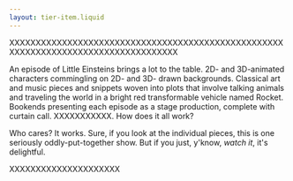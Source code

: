 ```yaml
---
layout: tier-item.liquid
---
```


XXXXXXXXXXXXXXXXXXXXXXXXXXXXXXXXXXXXXXXXXXXXXXXXXXXXXXXXXXXXXXXXXXXXXXXXXXXXXXXXXXXX

An episode of Little Einsteins brings a lot to the table. 2D- and 3D-animated characters commingling on 2D- and 3D- drawn backgrounds. Classical art and music pieces and snippets woven into plots that involve talking animals and traveling the world in a bright red transformable vehicle named Rocket. Bookends presenting each episode as a stage production, complete with curtain call. XXXXXXXXXXX. How does it all work?

Who cares? It works. Sure, if you look at the individual pieces, this is one seriously oddly-put-together show. But if you just, y'know, _watch it_, it's delightful.

XXXXXXXXXXXXXXXXXXXXX

